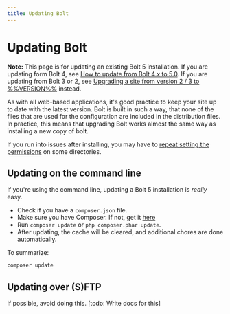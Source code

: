 ```yaml
---
title: Updating Bolt
---
```

Updating Bolt
=============

<p class="note"><strong>Note:</strong> This page is for updating an existing
Bolt 5 installation. If you are updating form Bolt 4, see 
<a href='https://github.com/bolt/core/discussions/2318'>How to update from Bolt 
4.x to 5.0</a>.  
If you are updating from Bolt 3 or 2, see <a
href='upgrading-from-30'> Upgrading a site from version 2 / 3 to
%%VERSION%%</a> instead.</p>

As with all web-based applications, it's good practice to keep your site up to
date with the latest version. Bolt is built in such a way, that none of the
files that are used for the configuration are included in the distribution
files. In practice, this means that upgrading Bolt works almost the same way
as installing a new copy of bolt.

If you run into issues after installing, you may have to
[repeat setting the permissions][perms] on some directories.

Updating on the command line
----------------------------

If you're using the command line, updating a Bolt 5 installation is _really_
easy.

  - Check if you have a `composer.json` file.
  - Make sure you have Composer. If not, get it [here][composer]
  - Run `composer update` or `php composer.phar update`.
  - After updating, the cache will be cleared, and additional chores are done
    automatically.

To summarize:

```bash
composer update
```

Updating over (S)FTP
--------------------

If possible, avoid doing this. [todo: Write docs for this]

<!--
Download the [latest version of Bolt][latest].

Extract the .zip file, and upload to your webhost using the (S)FTP client of
your choice.

<p class="note"><strong>Note:</strong> You want to <em>merge</em> folders and
not replace them. Most FTP clients will <em>merge</em> the folders you're
uploading, but some <em>replace</em> folders instead. Not sure what your client
does? Test this, before you accidentally wipe a folder and its contents.</p>

Updating a `git clone` install
------------------------------

If you've installed via Git, you can update by executing the following commands.

```
git pull
php composer.phar self-update
php composer.phar update
```

After updating, you should clear the cache, and make sure the database is up to
date.

```
php bin/console cache:clear
```

Check and update the database, with these commands:

```
php bin/console database:check
php bin/console database:update
```
-->

[latest]: https://bolt.cm/distribution/bolt-latest.zip
[perms]: /installation/permissions#setting-permissions-quick-amp-easy
[composer]: https://getcomposer.org/download/
